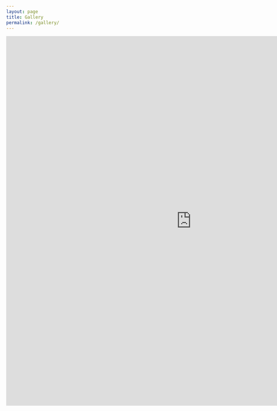 ```yaml
---
layout: page
title: Gallery
permalink: /gallery/
---
```

<iframe width="1000" height="1000" src="https://app.spatial.io/rooms/619110349891ff00014b0dc0" frameborder="0" allowfullscreen></iframe>
